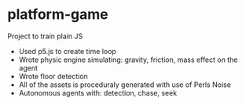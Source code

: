 # platform-game
Project to train plain JS

- Used p5.js to create time loop
- Wrote physic engine simulating: gravity, friction, mass effect on the agent 
- Wrote floor detection
- All of the assets is proceduraly generated with use of Perls Noise
- Autonomous agents with: detection, chase, seek
